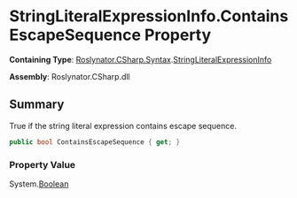 # StringLiteralExpressionInfo\.ContainsEscapeSequence Property

**Containing Type**: [Roslynator.CSharp.Syntax](../../README.md)\.[StringLiteralExpressionInfo](../README.md)

**Assembly**: Roslynator\.CSharp\.dll

## Summary

True if the string literal expression contains escape sequence\.

```csharp
public bool ContainsEscapeSequence { get; }
```

### Property Value

System\.[Boolean](https://docs.microsoft.com/en-us/dotnet/api/system.boolean)

